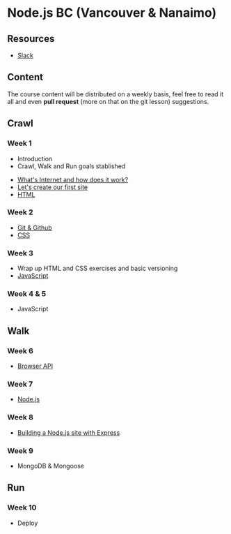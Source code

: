 # Node.js BC (Vancouver & Nanaimo)

## Resources
* [Slack](http://nodebcjan6.slack.com)

## Content
The course content will be distributed on a weekly basis, feel free to read it all and even **pull request** (more on that on the git lesson) suggestions.

## Crawl
### Week 1
- Introduction
- Crawl, Walk and Run goals stablished
* [What's Internet and how does it work?](internet.md)
* [Let's create our first site](first-site.md)
* [HTML](html.md)

### Week 2
* [Git & Github](git.md)
* [CSS](css.md)

### Week 3
* Wrap up HTML and CSS exercises and basic versioning
* [JavaScript](javascript.md)

### Week 4 & 5
* JavaScript

## Walk
### Week 6
* [Browser API](browserapi.md)

### Week 7
* [Node.js](nodejs.md)

### Week 8
* [Building a Node.js site with Express](buildingsite.md)

### Week 9
* MongoDB & Mongoose

## Run
### Week 10
* Deploy
